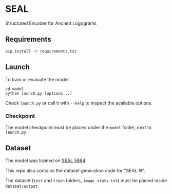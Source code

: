 # SEAL
 Structured Encoder for Ancient Logograms

## Requirements

```
pip install -r requirements.txt
```

## Launch

To train or evaluate the model:

```
cd model
python launch.py [options...]
```

Check `launch.py` or call it with `--help` to inspect the available options.


### Checkpoint

The model checkpoint must be placed under the `model` folder, next to `launch.py`

## Dataset

The model was trained on [SEAL 5864](https://www.kaggle.com/datasets/emanuelemessina/seal-5684/data).

This repo also contains the dataset generation code for "SEAL _N_".

The dataset (`test` and `train` folders, `image_stats.txt`) must be placed inside `dataset/output`.